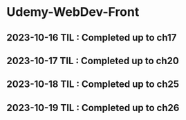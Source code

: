 # Udemy-WebDev-Front

## 2023-10-16 TIL : Completed up to ch17

## 2023-10-17 TIL : Completed up to ch20

## 2023-10-18 TIL : Completed up to ch25

## 2023-10-19 TIL : Completed up to ch26
